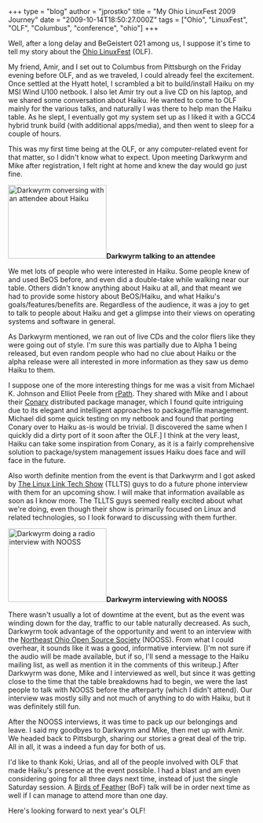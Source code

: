 +++
type = "blog"
author = "jprostko"
title = "My Ohio LinuxFest 2009 Journey"
date = "2009-10-14T18:50:27.000Z"
tags = ["Ohio", "LinuxFest", "OLF", "Columbus", "conference", "ohio"]
+++

Well, after a long delay and BeGeistert 021 among us, I suppose it's time to tell my story about the <a href="http://ohiolinux.org">Ohio LinuxFest</a> (OLF).

My friend, Amir, and I set out to Columbus from Pittsburgh on the Friday evening before OLF, and as we traveled, I could already feel the excitement.  Once settled at the Hyatt hotel, I scrambled a bit to build/install Haiku on my MSI Wind U100 netbook.  I also let Amir try out a live CD on his laptop, and we shared some conversation about Haiku.  He wanted to come to OLF mainly for the various talks, and naturally I was there to help man the Haiku table. As he slept, I eventually got my system set up as I liked it with a GCC4 hybrid trunk build (with additional apps/media), and then went to sleep for a couple of hours.

This was my first time being at the OLF, or any computer-related event for that matter, so I didn't know what to expect.  Upon meeting Darkwyrm and Mike after registration, I felt right at home and knew the day would go just fine.
<!--more-->
<span class="inline right"><a href="/files/screenshots/dw_attendee_800.jpg" rel="lightbox"><img src="/files/screenshots/dw_attendee_800.thumbnail.jpg" alt="Darkwyrm conversing with an attendee about Haiku" title="Darkwyrm conversing with an attendee about Haiku" class="image image-thumbnail" width="200" height="150" /></a><span class="caption" style="width: 198px;"><strong>Darkwyrm talking to an attendee</strong></span></span>

We met lots of people who were interested in Haiku.  Some people knew of and used BeOS before, and even did a double-take while walking near our table.  Others didn't know anything about Haiku at all, and that meant we had to provide some history about BeOS/Haiku, and what Haiku's goals/features/benefits are.  Regardless of the audience, it was a joy to get to talk to people about Haiku and get a glimpse into their views on operating systems and software in general.

As Darkwyrm mentioned, we ran out of live CDs and the color fliers like they were going out of style.  I'm sure this was partially due to Alpha 1 being released, but even random people who had no clue about Haiku or the alpha release were all interested in more information as they saw us demo Haiku to them.

I suppose one of the more interesting things for me was a visit from Michael K. Johnson and Elliot Peele from <a href="http://rpath.com">rPath</a>.  They shared with Mike and I about their <a href="http://wiki.rpath.com/wiki/Conary">Conary</a> distributed package manager, which I found quite intriguing due to its elegant and intelligent approaches to package/file management.  Michael did some quick testing on my netbook and found that porting Conary over to Haiku as-is would be trivial.  [I discovered the same when I quickly did a dirty port of it soon after the OLF.]  I think at the very least, Haiku can take some inspiration from Conary, as it is a fairly comprehensive solution to package/system management issues Haiku does face and will face in the future.

Also worth definite mention from the event is that Darkwyrm and I got asked by <a href="http://tllts.org">The Linux Link Tech Show</a> (TLLTS) guys to do a future phone interview with them for an upcoming show.  I will make that information available as soon as I know more.  The TLLTS guys seemed really excited about what we're doing, even though their show is primarily focused on Linux and related technologies, so I look forward to discussing with them further.

<span class="inline left"><a href="/files/screenshots/dw_nooss_800.jpg" rel="lightbox"><img src="/files/screenshots/dw_nooss_800.thumbnail.jpg" alt="Darkwyrm doing a radio interview with NOOSS" title="Darkwyrm doing a radio interview with NOOSS" class="image image-thumbnail" width="200" height="150" /></a><span class="caption" style="width: 198px;"><strong>Darkwyrm interviewing with NOOSS</strong></span></span>

There wasn't usually a lot of downtime at the event, but as the event was winding down for the day, traffic to our table naturally decreased.  As such, Darkwyrm took advantage of the opportunity and went to an interview with the <a href="http://nooss.org">Northeast Ohio Open Source Society</a> (NOOSS).  From what I could overhear, it sounds like it was a good, informative interview.  [I'm not sure if the audio will be made available, but if so, I'll send a message to the Haiku mailing list, as well as mention it in the comments of this writeup.]  After Darkwyrm was done, Mike and I interviewed as well, but since it was getting close to the time that the table breakdowns had to begin, we were the last people to talk with NOOSS before the afterparty (which I didn't attend).  Our interview was mostly silly and not much of anything to do with Haiku, but it was definitely still fun.

After the NOOSS interviews, it was time to pack up our belongings and leave.  I said my goodbyes to Darkwyrm and Mike, then met up with Amir.  We headed back to Pittsburgh, sharing our stories a great deal of the trip.  All in all, it was a indeed a fun day for both of us.

I'd like to thank Koki, Urias, and all of the people involved with OLF that made Haiku's presence at the event possible.  I had a blast and am even considering going for all three days next time, instead of just the single Saturday session.  A <a href="http://ohiolinux.org/bof.html">Birds of Feather</a> (BoF) talk will be in order next time as well if I can manage to attend more than one day. 

Here's looking forward to next year's OLF!